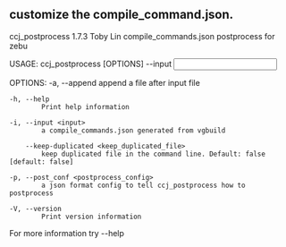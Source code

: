 customize the compile_command.json.
------
ccj_postprocess 1.7.3
Toby Lin
compile_commands.json postprocess for zebu

USAGE:
    ccj_postprocess [OPTIONS] --input <input>

OPTIONS:
    -a, --append <append>
            append a file after input file

    -h, --help
            Print help information

    -i, --input <input>
            a compile_commands.json generated from vgbuild

        --keep-duplicated <keep_duplicated_file>
            keep duplicated file in the command line. Default: false [default: false]

    -p, --post_conf <postprocess_config>
            a json format config to tell ccj_postprocess how to postprocess

    -V, --version
            Print version information

For more information try --help
